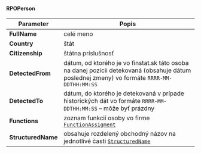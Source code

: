 #### RPOPerson
| Parameter | Popis |
| ----------- | ----------- |
| **FullName** | celé meno |
| **Country** | štát |
| **Citizenship** | štátna príslušnosť |
| **DetectedFrom** | dátum, od ktorého je vo finstat.sk táto osoba na danej pozícii detekovaná (obsahuje dátum poslednej zmeny) vo formáte `RRRR-MM-DDTHH:MM:SS` |
| **DetectedTo** | dátum, do ktorého je detekovaná v prípade historických dát vo formáte `RRRR-MM-DDTHH:MM:SS` – môže byť prázdny |
| **Functions** | zoznam funkcií osoby vo firme [`FunctionAssigment`](#FunctionAssigment) |
| **StructuredName** | obsahuje rozdelený obchodný názov na jednotlivé časti [`StructuredName`](#StructuredName) |